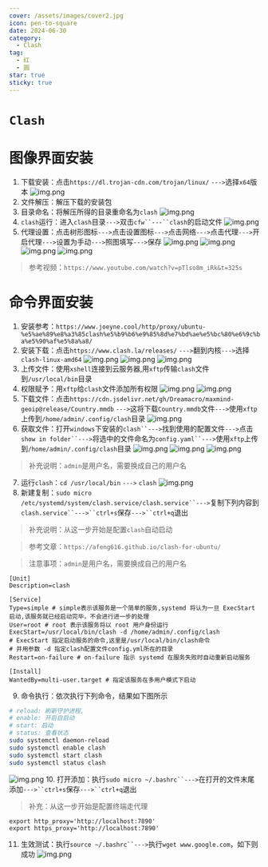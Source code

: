 ```yaml
---
cover: /assets/images/cover2.jpg
icon: pen-to-square
date: 2024-06-30
category:
  - Clash
tag:
  - 红
  - 圆
star: true
sticky: true
---
```

# `Clash`
# 图像界面安装
1. 下载安装：点击`https://dl.trojan-cdn.com/trojan/linux/` `--->`选择`x64`版本
![img.png](/assets/images/LinuxService/img_22.png)
2. 文件解压：解压下载的安装包
3. 目录命名：将解压所得的目录重命名为`clash`
![img.png](/assets/images/LinuxService/img_16.png)
4. `clash`运行：进入`clash`目录`--->`双击`cfw``---``clash`的启动文件
![img.png](/assets/images/LinuxService/img_17.png)
5. 代理设置：点击树形图标`--->`点击设置图标`--->`点击网络`--->`点击代理`--->`开启代理`--->`设置为手动`--->`照图填写`--->`保存
![img.png](/assets/images/LinuxService/img_18.png)
![img.png](/assets/images/LinuxService/img_19.png)
![img.png](/assets/images/LinuxService/img_20.png)
![img.png](/assets/images/LinuxService/img_21.png)
>  参考视频：`https://www.youtube.com/watch?v=pTlso8m_iRk&t=325s`


# 命令界面安装
1. 安装参考：`https://www.joeyne.cool/http/proxy/ubuntu-%e5%ae%89%e8%a3%85clash%e5%b9%b6%e9%85%8d%e7%bd%ae%e5%bc%80%e6%9c%ba%e5%90%af%e5%8a%a8/`
2. 安装下载：点击`https://www.clash.la/releases/` `--->`翻到内核`--->`选择`clash-linux-amd64`
![img.png](/assets/images/LinuxService/img_23.png)
![img.png](/assets/images/LinuxService/img_24.png)
![img.png](/assets/images/LinuxService/img_25.png)
3. 上传文件：使用`xshell`连接到云服务器,用`xftp`传输`clash`文件到`/usr/local/bin`目录
4. 权限赋予：用`xftp`给`clash`文件添加所有权限
![img.png](/assets/images/LinuxService/img_26.png)
![img.png](/assets/images/LinuxService/img_27.png)
5. 下载文件：点击`https://cdn.jsdelivr.net/gh/Dreamacro/maxmind-geoip@release/Country.mmdb` `--->`这将下载`Country.mmdb`文件`--->`使用`xftp`上传到`/home/admin/.config/clash`目录
![img.png](/assets/images/LinuxService/img_28.png)
6. 获取文件：打开`windows`下安装的`clash``--->`找到使用的配置文件`--->`点击`show in folder``--->`将选中的文件命名为`config.yaml``--->`使用`xftp`上传到`/home/admin/.config/clash`目录
![img.png](/assets/images/LinuxService/img_29.png)
![img.png](/assets/images/LinuxService/img_30.png)
![img.png](/assets/images/LinuxService/img_31.png)
>  补充说明：`admin`是用户名，需要换成自己的用户名
7. 运行`clash`：`cd /usr/local/bin` `--->` `clash`
![img.png](/assets/images/LinuxService/img_32.png)
8. 新建复制：`sudo micro /etc/systemd/system/clash.service/clash.service``--->`复制下列内容到`clash.service``--->``ctrl+s`保存`--->``ctrl+q`退出
> 补充说明：从这一步开始是配置`clash`自动启动

> 参考文章：`https://afeng616.github.io/clash-for-ubuntu/`

> 注意事项：`admin`是用户名，需要换成自己的用户名
```text
[Unit]
Description=clash 

[Service]
Type=simple # simple表示该服务是一个简单的服务,systemd 将认为一旦 ExecStart 启动,该服务就已经启动完毕，不会进行进一步的处理
User=root # root 表示该服务将以 root 用户身份运行
ExecStart=/usr/local/bin/clash -d /home/admin/.config/clash 
# ExecStart 指定启动服务的命令,这里是/usr/local/bin/clash命令
# 并用参数 -d 指定clash配置文件config.yml所在的目录
Restart=on-failure # on-failure 指示 systemd 在服务失败时自动重新启动服务

[Install]
WantedBy=multi-user.target # 指定该服务在多用户模式下启动
```
9. 命令执行：依次执行下列命令，结果如下图所示
```bash
# reload: 刷新守护进程,
# enable: 开启自启动
# start: 启动
# status: 查看状态
sudo systemctl daemon-reload
sudo systemctl enable clash
sudo systemctl start clash
sudo systemctl status clash
```
![img.png](/assets/images/LinuxService/img_33.png)
10. 打开添加：执行`sudo micro ~/.bashrc``--->`在打开的文件末尾添加`--->``ctrl+s`保存`--->``ctrl+q`退出
>   补充：从这一步开始是配置终端走代理
```text
export http_proxy='http://localhost:7890'
export https_proxy='http://localhost:7890'
```
11. 生效测试：执行`source ~/.bashrc``--->`执行`wget www.google.com`，如下则成功
![img.png](/assets/images/LinuxService/img_34.png)